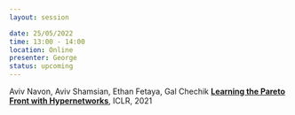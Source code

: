 ```yaml
---
layout: session

date: 25/05/2022
time: 13:00 - 14:00
location: Online
presenter: George
status: upcoming
---
```

Aviv Navon, Aviv Shamsian, Ethan Fetaya, Gal Chechik
**[Learning the Pareto Front with Hypernetworks](
papers/0115-learning-the-pareto-front-with-hypernetworks)**,
ICLR,
2021
